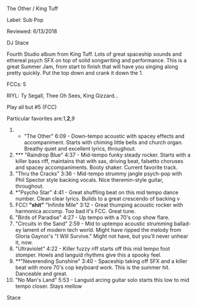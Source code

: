 The Other / King Tuff

Label: Sub Pop

Reviewed: 6/13/2018

DJ Stace

Fourth Studio album from King Tuff. Lots of great spaceship sounds and ethereal psych SFX on top of solid songwriting and performance. This is a great Summer Jam, from start to finish that will have you singing along pretty quickly. Put the top down and crank it down the 1. 

FCCs: 5

RIYL: Ty Segall, Thee Oh Sees, King Gizzard...

Play all but #5 (FCC) 

Particular favorites are:1,**2**,*9*


1.	* "The Other"	6:09 - Down-tempo acoustic with spacey effects and accompaniment. Starts with chiming little bells and church organ. Breathy quiet and excellent lyrics, throughout. 
2.	*** "Raindrop Blue"	4:37 - Mid-tempo funky steady rocker. Starts with a killer bass riff, maintains that with sax, driving beat, falsetto choruses and spacey accompaniments. Booty shaker. Current favorite track.
3.	"Thru the Cracks"	3:36 - Mid-tempo strummy jangle psych-pop with Phil Spector style backing vocals. Nice theremin-style guitar, throughout. 
4.	*"Psycho Star"	4:41 - Great shuffling beat on this mid tempo dance number. Clean clear lyrics. Builds to a great crescendo of backing v
5.	FCC! **"shit"** "Infinite Mile"	3:12 - Great thumping acoustic rocker with harmonica accomp. Too bad it's FCC. Great tune. 
6.	"Birds of Paradise"	4:27 - Up tempo with a 70's cop show flare.
7.	"Circuits in the Sand"	2:59 - Mid to uptempo acoustic strumming ballad-ey lament of modern tech world. Might have ripped the melody from Gloria Gaynor's "I Will Survive." Might not have, but you'll never unhear it, now. 
8.	"Ultraviolet"	4:22 - Killer fuzzy riff starts off this mid tempo foot stomper. Howls and languid rhythms give this a spooky feel. 
9.	**"Neverending Sunshine"	3:40 - Spaceship taking off SFX and a killer beat with more 70's cop keyboard work. This is the summer hit. Danceable and great.
10.	"No Man's Land"	5:53 - Languid arcing guitar solo starts this low to mid tempo closer. Stays mellow


Stace